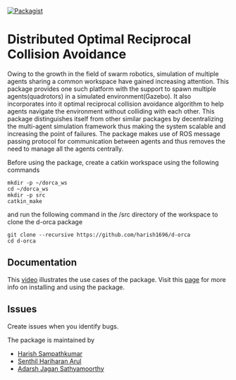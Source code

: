 [![Packagist](https://img.shields.io/pypi/l/Django.svg)](LICENSE)

# Distributed Optimal Reciprocal Collision Avoidance
Owing to the growth in the field of swarm robotics, simulation of multiple agents sharing a common workspace have gained increasing attention. This package provides one such platform with the support to spawn multiple agents(quadrotors) in a simulated environment(Gazebo). It also incorporates into it optimal reciprocal collision avoidance algorithm to help agents navigate the environment without colliding with each other. This package distinguishes itself from other similar packages by decentralizing the multi-agent simulation framework thus making the system scalable and increasing the point of failures. The package makes use of ROS message passing protocol for communication between agents and thus removes the need to manage all the agents centrally.

Before using the package, create a catkin workspace using the following commands

```
mkdir -p ~/dorca_ws
cd ~/dorca_ws
mkdir -p src
catkin_make
```

and run the following command in the /src directory of the workspace to clone the d-orca package

```
git clone --recursive https://github.com/harish1696/d-orca
cd d-orca
```
## Documentation
This [video](https://www.youtube.com/embed/LnALstxYSjM) illustrates the use cases of the package. Visit this [page](https://gamma.umd.edu/researchdirections/aerialswarm/dorca) for more info on installing and using the package.

## Issues
Create issues when you identify bugs.

The package is maintained by

- [Harish Sampathkumar](harish1696@gmail.com)
- [Senthil Hariharan Arul](senthilhariharana@gmail.com)
- [Adarsh Jagan Sathyamoorthy](adarshjagan3895@gmail.com)
